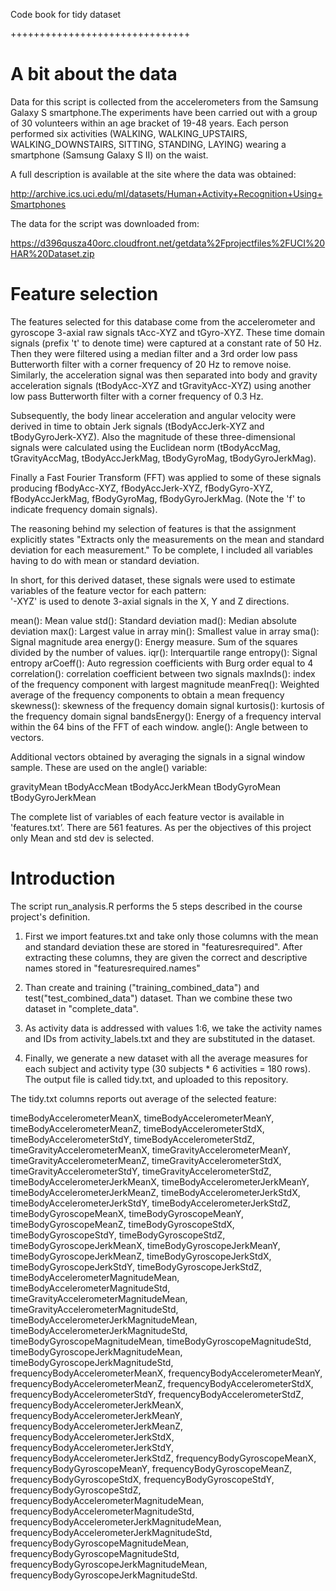 Code book for tidy dataset

+++++++++++++++++++++++++++++++

A bit about the data
===============================

Data for this script is collected from the accelerometers from the Samsung Galaxy S smartphone.The experiments have been carried out with a group of 30 volunteers within an age bracket of 19-48 years. Each person performed six activities (WALKING, WALKING_UPSTAIRS, WALKING_DOWNSTAIRS, SITTING, STANDING, LAYING) wearing a smartphone (Samsung Galaxy S II) on the waist.

A full description is available at the site where the data was obtained: 

http://archive.ics.uci.edu/ml/datasets/Human+Activity+Recognition+Using+Smartphones 

The data for the script was downloaded from:

https://d396qusza40orc.cloudfront.net/getdata%2Fprojectfiles%2FUCI%20HAR%20Dataset.zip 






Feature selection
=====================================
The features selected for this database come from the accelerometer and gyroscope 3-axial raw signals tAcc-XYZ and tGyro-XYZ. These time domain signals (prefix 't' to denote time) were captured at a constant rate of 50 Hz. Then they were filtered using a median filter and a 3rd order low pass Butterworth filter with a corner frequency of 20 Hz to remove noise. Similarly, the acceleration signal was then separated into body and gravity acceleration signals (tBodyAcc-XYZ and tGravityAcc-XYZ) using another low pass Butterworth filter with a corner frequency of 0.3 Hz. 

Subsequently, the body linear acceleration and angular velocity were derived in time to obtain Jerk signals (tBodyAccJerk-XYZ and tBodyGyroJerk-XYZ). Also the magnitude of these three-dimensional signals were calculated using the Euclidean norm (tBodyAccMag, tGravityAccMag, tBodyAccJerkMag, tBodyGyroMag, tBodyGyroJerkMag). 

Finally a Fast Fourier Transform (FFT) was applied to some of these signals producing fBodyAcc-XYZ, fBodyAccJerk-XYZ, fBodyGyro-XYZ, fBodyAccJerkMag, fBodyGyroMag, fBodyGyroJerkMag. (Note the 'f' to indicate frequency domain signals). 

The reasoning behind my selection of features is that the assignment explicitly states "Extracts only the measurements on the mean and standard deviation for each measurement."
To be complete, I included all variables having to do with mean or standard deviation.

In short, for this derived dataset, these signals were used to estimate variables of the feature vector for each pattern:  
'-XYZ' is used to denote 3-axial signals in the X, Y and Z directions.

mean(): Mean value
std(): Standard deviation
mad(): Median absolute deviation 
max(): Largest value in array
min(): Smallest value in array
sma(): Signal magnitude area
energy(): Energy measure. Sum of the squares divided by the number of values. 
iqr(): Interquartile range 
entropy(): Signal entropy
arCoeff(): Auto regression coefficients with Burg order equal to 4
correlation(): correlation coefficient between two signals
maxInds(): index of the frequency component with largest magnitude
meanFreq(): Weighted average of the frequency components to obtain a mean frequency
skewness(): skewness of the frequency domain signal 
kurtosis(): kurtosis of the frequency domain signal 
bandsEnergy(): Energy of a frequency interval within the 64 bins of the FFT of each window.
angle(): Angle between to vectors.

Additional vectors obtained by averaging the signals in a signal window sample. These are used on the angle() variable:

gravityMean
tBodyAccMean
tBodyAccJerkMean
tBodyGyroMean
tBodyGyroJerkMean

The complete list of variables of each feature vector is available in 'features.txt’. There are 561 features. As per the objectives of this project only Mean and std dev is selected. 

Introduction
================================================
The script run_analysis.R performs the 5 steps described in the course project's definition.


1) First we import features.txt and take only those columns with the mean and standard deviation these are stored in "featuresrequired".    After extracting these columns, they are given the correct and descriptive names stored in "featuresrequired.names"

2) Than create and  training ("training_combined_data") and test("test_combined_data") dataset. Than we combine these two dataset in "complete_data".

3) As activity data is addressed with values 1:6, we take the activity names and IDs from activity_labels.txt and they are substituted in the dataset.

4) Finally, we generate a new dataset with all the average measures for each subject and activity type (30 subjects * 6 activities = 180 rows). The output file is called  tidy.txt, and uploaded to this repository.

The tidy.txt columns reports out average of the selected feature:

timeBodyAccelerometerMeanX,
timeBodyAccelerometerMeanY,
timeBodyAccelerometerMeanZ,
timeBodyAccelerometerStdX,
timeBodyAccelerometerStdY,
timeBodyAccelerometerStdZ,
timeGravityAccelerometerMeanX,
timeGravityAccelerometerMeanY,
timeGravityAccelerometerMeanZ,
timeGravityAccelerometerStdX,
timeGravityAccelerometerStdY,
timeGravityAccelerometerStdZ,
timeBodyAccelerometerJerkMeanX,
timeBodyAccelerometerJerkMeanY,
timeBodyAccelerometerJerkMeanZ,
timeBodyAccelerometerJerkStdX,
timeBodyAccelerometerJerkStdY,
timeBodyAccelerometerJerkStdZ,
timeBodyGyroscopeMeanX,
timeBodyGyroscopeMeanY,
timeBodyGyroscopeMeanZ,
timeBodyGyroscopeStdX,
timeBodyGyroscopeStdY,
timeBodyGyroscopeStdZ,
timeBodyGyroscopeJerkMeanX,
timeBodyGyroscopeJerkMeanY,
timeBodyGyroscopeJerkMeanZ,
timeBodyGyroscopeJerkStdX,
timeBodyGyroscopeJerkStdY,
timeBodyGyroscopeJerkStdZ,
timeBodyAccelerometerMagnitudeMean,
timeBodyAccelerometerMagnitudeStd,
timeGravityAccelerometerMagnitudeMean,
timeGravityAccelerometerMagnitudeStd,
timeBodyAccelerometerJerkMagnitudeMean,
timeBodyAccelerometerJerkMagnitudeStd,
timeBodyGyroscopeMagnitudeMean,
timeBodyGyroscopeMagnitudeStd,
timeBodyGyroscopeJerkMagnitudeMean,
timeBodyGyroscopeJerkMagnitudeStd,
frequencyBodyAccelerometerMeanX,
frequencyBodyAccelerometerMeanY,
frequencyBodyAccelerometerMeanZ,
frequencyBodyAccelerometerStdX,
frequencyBodyAccelerometerStdY,
frequencyBodyAccelerometerStdZ,
frequencyBodyAccelerometerJerkMeanX,
frequencyBodyAccelerometerJerkMeanY,
frequencyBodyAccelerometerJerkMeanZ,
frequencyBodyAccelerometerJerkStdX,
frequencyBodyAccelerometerJerkStdY,
frequencyBodyAccelerometerJerkStdZ,
frequencyBodyGyroscopeMeanX,
frequencyBodyGyroscopeMeanY,
frequencyBodyGyroscopeMeanZ,
frequencyBodyGyroscopeStdX,
frequencyBodyGyroscopeStdY,
frequencyBodyGyroscopeStdZ,
frequencyBodyAccelerometerMagnitudeMean,
frequencyBodyAccelerometerMagnitudeStd,
frequencyBodyAccelerometerJerkMagnitudeMean,
frequencyBodyAccelerometerJerkMagnitudeStd,
frequencyBodyGyroscopeMagnitudeMean,
frequencyBodyGyroscopeMagnitudeStd,
frequencyBodyGyroscopeJerkMagnitudeMean,
frequencyBodyGyroscopeJerkMagnitudeStd.
